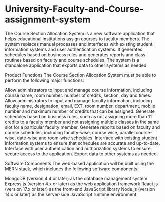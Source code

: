 # University-Faculty-and-Course-assignment-system

The Course Section Allocation System is a new software application that helps educational institutions assign courses to faculty members. The system replaces manual processes and interfaces with existing student information systems and user authentication systems. It generates schedules based on business rules and generates reports and class routines based on faculty and course schedules. The system is a standalone application that exports data to other systems as needed.

Product Functions
The Course Section Allocation System must be able to perform the following major functions:

Allow administrators to input and manage course information, including course name, room number. number of credits, section, day and times.
Allow administrators to input and manage faculty information, including faculty name, designation, email, EXT, room number, department, mobile number and maximum number of credits that can be assigned.
Generate schedules based on business rules, such as not assigning more than 11 credits to a faculty member and not assigning multiple classes in the same slot for a particular faculty member.
Generate reports based on faculty and course schedules, including faculty-wise, course wise, parallel course-wise, date-wise and room-wise schedules.
Interface with existing student information systems to ensure that schedules are accurate and up-to-date.
Interface with user authentication and authorization systems to ensure secure access to the application.
Export data to other systems as needed.

Software Components
The web-based application will be built using the MERN stack, which includes the following software components:

MongoDB (version 4.4 or later) as the database management system
Express.js (version 4.x or later) as the web application framework
React.js (version 17.x or later) as the front-end JavaScript library
Node.js (version 14.x or later) as the server-side JavaScript runtime environment
